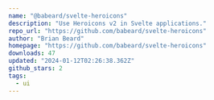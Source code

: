 ```yaml
---
name: "@babeard/svelte-heroicons"
description: "Use Heroicons v2 in Svelte applications."
repo_url: "https://github.com/babeard/svelte-heroicons"
author: "Brian Beard"
homepage: "https://github.com/babeard/svelte-heroicons"
downloads: 47
updated: "2024-01-12T02:26:38.362Z"
github_stars: 2
tags: 
  - ui
---
```

